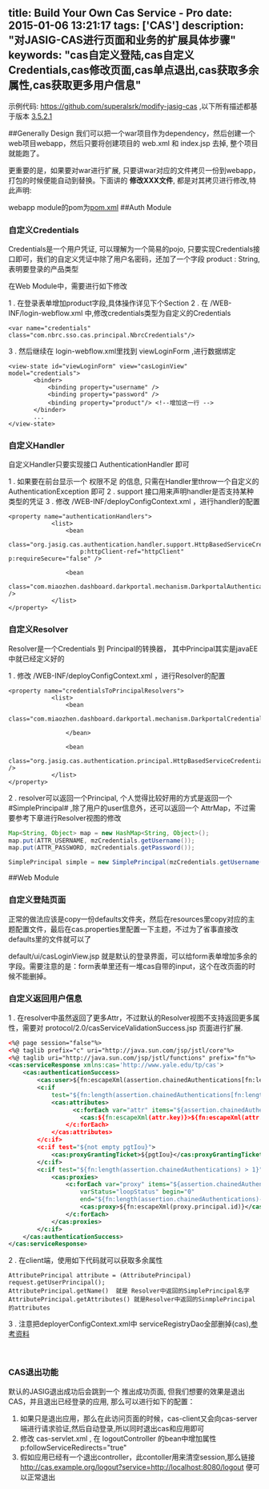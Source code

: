 title: Build Your Own Cas Service - Pro 
date: 2015-01-06 13:21:17
tags: ['CAS']
description: "对JASIG-CAS进行页面和业务的扩展具体步骤"
keywords: "cas自定义登陆,cas自定义Credentials,cas修改页面,cas单点退出,cas获取多余属性,cas获取更多用户信息"
---
示例代码: https://github.com/superalsrk/modify-jasig-cas ,以下所有描述都基于版本 [3.5.2.1](http://mvnrepository.com/artifact/org.jasig.cas/cas-server-core/3.5.2.1)


##Generally Design
我们可以把一个war项目作为dependency，然后创建一个web项目webapp，然后只要将创建项目的 web.xml 和 index.jsp 去掉, 整个项目就能跑了。

更重要的是，如果要对war进行扩展, 只要讲war对应的文件拷贝一份到webapp，打包的时候便能自动到替换。下面讲的 **修改XXX文件**, 都是对其拷贝进行修改,特此声明:

webapp module的pom为[pom.xml](https://github.com/superalsrk/modify-jasig-cas/blob/master/webapp/pom.xml)
##Auth Module

### 自定义Credentials

Credentials是一个用户凭证, 可以理解为一个简易的pojo, 只要实现Credentials接口即可，我们的自定义凭证中除了用户名密码，还加了一个字段 product : String, 表明要登录的产品类型

在Web Module中，需要进行如下修改

1 . 在登录表单增加product字段,具体操作详见下个Section
2 . 在 /WEB-INF/login-webflow.xml 中,修改credentials类型为自定义的Credentials
```
<var name="credentials" class="com.nbrc.sso.cas.principal.NbrcCredentials"/> 
```
3 . 然后继续在 login-webflow.xml里找到 viewLoginForm ,进行数据绑定
```
<view-state id="viewLoginForm" view="casLoginView" model="credentials">  
       <binder>  
           <binding property="username" />  
           <binding property="password" />  
           <binding property="product"/> <!--增加这一行 -->  
       </binder>  
       ...  
</view-state>  
```
### 自定义Handler
自定义Handler只要实现接口 AuthenticationHandler 即可

1 . 如果要在前台显示一个 权限不足 的信息, 只需在Handler里throw一个自定义的 AuthenticationException 即可
2 . support 接口用来声明handler是否支持某种类型的凭证
3 . 修改 /WEB-INF/deployConfigContext.xml ，进行handler的配置
```
<property name="authenticationHandlers">
            <list>
                <bean
                    class="org.jasig.cas.authentication.handler.support.HttpBasedServiceCredentialsAuthenticationHandler" 
                    p:httpClient-ref="httpClient" p:requireSecure="false" />

                <bean
                    class="com.miaozhen.dashboard.darkportal.mechanism.DarkportalAuthenticationHandler" />
            </list>
</property>
```

### 自定义Resolver
Resolver是一个Credentials 到 Principal的转换器， 其中Principal其实是javaEE中就已经定义好的

1 . 修改 /WEB-INF/deployConfigContext.xml ，进行Resolver的配置
```
<property name="credentialsToPrincipalResolvers">
            <list>
                <bean
                    class="com.miaozhen.dashboard.darkportal.mechanism.DarkportalCredentialsToPrincipalResolver">

                </bean>

                <bean
                    class="org.jasig.cas.authentication.principal.HttpBasedServiceCredentialsToPrincipalResolver" />
            </list>
</property>
```
2 . resolver可以返回一个Principal, 个人觉得比较好用的方式是返回一个 #SimplePrincipal# ,除了用户的user信息外，还可以返回一个 AttrMap，不过需要参考下章进行Resolver视图的修改
```java
Map<String, Object> map = new HashMap<String, Object>();
map.put(ATTR_USERNAME, mzCredentials.getUsername());
map.put(ATTR_PASSWORD, mzCredentials.getPassword());

SimplePrincipal simple = new SimplePrincipal(mzCredentials.getUsername(), map);
```

##Web Module

### 自定义登陆页面
正常的做法应该是copy一份defaults文件夹，然后在resources里copy对应的主题配置文件，最后在cas.properties里配置一下主题，不过为了省事直接改defaults里的文件就可以了

default/ui/casLoginView.jsp 就是默认的登录界面，可以给form表单增加多余的字段。需要注意的是：form表单里还有一堆cas自带的input，这个在改页面的时候不能删掉。
<br/>
### 自定义返回用户信息
1 . 在resolver中虽然返回了更多Attr，不过默认的Resolver视图不支持返回更多属性，需要对 protocol/2.0/casServiceValidationSuccess.jsp 页面进行扩展.
```xml
<%@ page session="false"%>
<%@ taglib prefix="c" uri="http://java.sun.com/jsp/jstl/core"%>
<%@ taglib uri="http://java.sun.com/jsp/jstl/functions" prefix="fn"%>
<cas:serviceResponse xmlns:cas='http://www.yale.edu/tp/cas'>
    <cas:authenticationSuccess>
        <cas:user>${fn:escapeXml(assertion.chainedAuthentications[fn:length(assertion.chainedAuthentications)-1].principal.id)}</cas:user>
        <c:if
            test="${fn:length(assertion.chainedAuthentications[fn:length(assertion.chainedAuthentications)-1].principal.attributes) > 0}">
            <cas:attributes>
                  <c:forEach var="attr" items="${assertion.chainedAuthentications[fn:length(assertion.chainedAuthentications)-1].principal.attributes}"> 
                    <cas:${fn:escapeXml(attr.key)}>${fn:escapeXml(attr.value)}</cas:${fn:escapeXml(attr.key)}> 
                </c:forEach> 
            </cas:attributes>
        </c:if>
        <c:if test="${not empty pgtIou}">
            <cas:proxyGrantingTicket>${pgtIou}</cas:proxyGrantingTicket>
        </c:if>
        <c:if test="${fn:length(assertion.chainedAuthentications) > 1}">
            <cas:proxies>
                <c:forEach var="proxy" items="${assertion.chainedAuthentications}" 
                    varStatus="loopStatus" begin="0" 
                    end="${fn:length(assertion.chainedAuthentications)-2}" step="1">
                    <cas:proxy>${fn:escapeXml(proxy.principal.id)}</cas:proxy>
                </c:forEach>
            </cas:proxies>
        </c:if>
    </cas:authenticationSuccess>
</cas:serviceResponse>
```
2 . 在client端，使用如下代码就可以获取多余属性
```
AttributePrincipal attribute = (AttributePrincipal) request.getUserPrincipal();
AttributePrincipal.getName()  就是 Resolver中返回的SimplePrincipal名字
AttributePrincipal.getAttributes() 就是Resolver中返回的SinmplePrincipal的attributes
```
3 . 注意把deployerConfigContext.xml中 serviceRegistryDao全部删掉(cas),[参考资料](http://www.open-open.com/lib/view/open1329744257937.html)

<br/>

### CAS退出功能
默认的JASIG退出成功后会跳到一个 推出成功页面, 但我们想要的效果是退出CAS，并且退出已经登录的应用, 那么可以进行如下的配置：

1. 如果只是退出应用，那么在此访问页面的时候，cas-client又会向cas-server端进行请求验证,然后自动登录,所以同时退出cas和应用即可
2. 修改 cas-servlet.xml , 在 logoutController 的bean中增加属性 p:followServiceRedirects="true"
3. 假如应用已经有一个退出controller，此contoller用来清空session,那么链接 http://cas.example.org/logout?service=http://localhost:8080/logout 便可以正常退出



